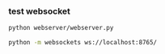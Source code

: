 ### test websocket

```bash
python webserver/webserver.py
```

```bash
python -m websockets ws://localhost:8765/
```
